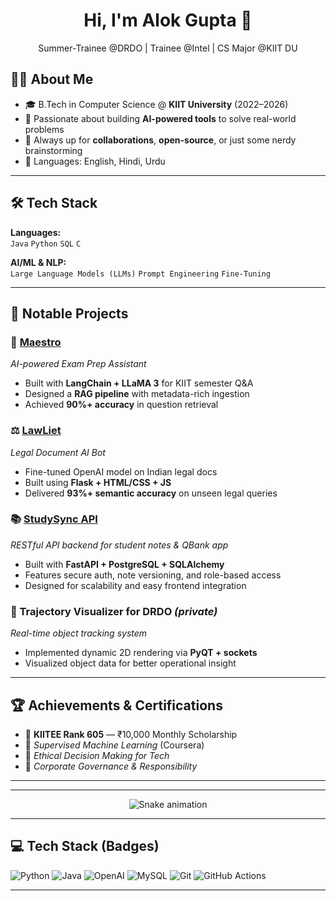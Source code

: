 <!-- Header Section -->
<div align="center">
  <h1>Hi, I'm Alok Gupta 👋</h1>
  <p>
    Summer-Trainee @DRDO | Trainee @Intel | CS Major @KIIT DU
  </p>
</div>


## 👨‍💻 About Me

- 🎓 B.Tech in Computer Science @ **KIIT University** (2022–2026)
- 🧠 Passionate about building **AI-powered tools** to solve real-world problems
- 🤝 Always up for **collaborations**, **open-source**, or just some nerdy brainstorming
- 💬 Languages: English, Hindi, Urdu

---

## 🛠️ Tech Stack

**Languages:**  
`Java` `Python` `SQL` `C`

**AI/ML & NLP:**  
`Large Language Models (LLMs)` `Prompt Engineering` `Fine-Tuning`


---

## 🚀 Notable Projects

### 🧠 [Maestro](https://github.com/AliRizvi433/Maestro)  
*AI-powered Exam Prep Assistant*  
- Built with **LangChain + LLaMA 3** for KIIT semester Q&A  
- Designed a **RAG pipeline** with metadata-rich ingestion  
- Achieved **90%+ accuracy** in question retrieval

### ⚖️ [LawLiet](https://github.com/AliRizvi433/LawLiet)  
*Legal Document AI Bot*  
- Fine-tuned OpenAI model on Indian legal docs  
- Built using **Flask + HTML/CSS + JS**  
- Delivered **93%+ semantic accuracy** on unseen legal queries

### 📚 [StudySync API](https://github.com/AliRizvi433/studysync-api)  
*RESTful API backend for student notes & QBank app*  
- Built with **FastAPI + PostgreSQL + SQLAlchemy**  
- Features secure auth, note versioning, and role-based access  
- Designed for scalability and easy frontend integration

### 🎯 Trajectory Visualizer for DRDO *(private)*  
*Real-time object tracking system*  
- Implemented dynamic 2D rendering via **PyQT + sockets**  
- Visualized object data for better operational insight

---

## 🏆 Achievements & Certifications

- 🥇 **KIITEE Rank 605** — ₹10,000 Monthly Scholarship  
- 📜 *Supervised Machine Learning* (Coursera)  
- 📜 *Ethical Decision Making for Tech*  
- 📜 *Corporate Governance & Responsibility*

---
---

<!-- 🐍 Snake Game Animation -->
<div align="center">
  <img src="https://github.com/AliRizvi433/AliRizvi433/raw/output/github-contribution-grid-snake.svg" alt="Snake animation" />
</div>

---

## 💻 Tech Stack (Badges)

![Python](https://img.shields.io/badge/Python-3670A0?style=for-the-badge&logo=python&logoColor=ffdd54)
![Java](https://img.shields.io/badge/Java-ED8B00?style=for-the-badge&logo=openjdk&logoColor=white)
![OpenAI](https://img.shields.io/badge/OpenAI-412991?style=for-the-badge&logo=openai&logoColor=white)
![MySQL](https://img.shields.io/badge/MySQL-00758F?style=for-the-badge&logo=mysql&logoColor=white)
![Git](https://img.shields.io/badge/Git-F05032?style=for-the-badge&logo=git&logoColor=white)
![GitHub Actions](https://img.shields.io/badge/GitHub_Actions-2088FF?style=for-the-badge&logo=github-actions&logoColor=white)

---

